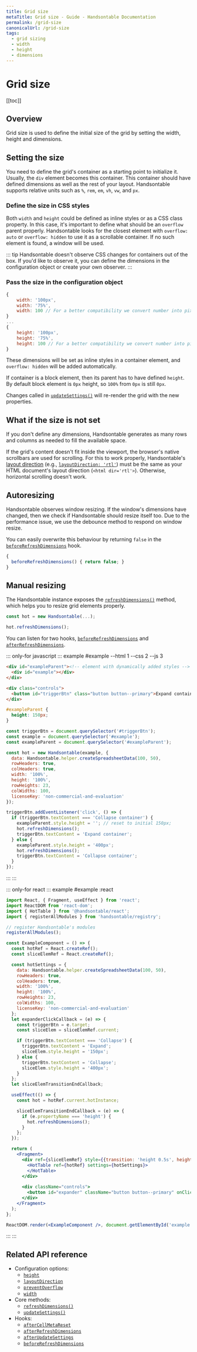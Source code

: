 ```yaml
---
title: Grid size
metaTitle: Grid size - Guide - Handsontable Documentation
permalink: /grid-size
canonicalUrl: /grid-size
tags:
  - grid sizing
  - width
  - height
  - dimensions
---
```


# Grid size

[[toc]]

## Overview

Grid size is used to define the initial size of the grid by setting the width, height and dimensions.

## Setting the size

You need to define the grid's container as a starting point to initialize it. Usually, the `div` element becomes this container. This container should have defined dimensions as well as the rest of your layout. Handsontable supports relative units such as `%`, `rem`, `em`, `vh`, `vw`, and `px`.

### Define the size in CSS styles

Both `width` and `height` could be defined as inline styles or as a CSS class property. In this case, it's important to define what should be an `overflow` parent properly. Handsontable looks for the closest element with `overflow: auto` or `overflow: hidden` to use it as a scrollable container. If no such element is found, a window will be used.

::: tip
Handsontable doesn't observe CSS changes for containers out of the box.
If you'd like to observe it, you can define the dimensions in the configuration object or create your own observer.
:::

### Pass the size in the configuration object

```js
{
    width: '100px',
    width: '75%',
    width: 100 // For a better compatibility we convert number into pixels
}
...
{
    height: '100px',
    height: '75%',
    height: 100 // For a better compatibility we convert number into pixels
}
```

These dimensions will be set as inline styles in a container element, and `overflow: hidden` will be added automatically.

If container is a block element, then its parent has to have defined `height`. By default block element is `0px` height, so `100%` from `0px` is still `0px`.

Changes called in [`updateSettings()`](@/api/core.md#updatesettings) will re-render the grid with the new properties.

## What if the size is not set

If you don't define any dimensions, Handsontable generates as many rows and columns as needed to fill the available space.

If the grid's content doesn't fit inside the viewport, the browser's native scrollbars are used for scrolling. For this to work properly, Handsontable's [layout direction](@/guides/internationalization/layout-direction.md) (e.g., [`layoutDirection: 'rtl'`](@/api/options.md#layoutdirection)) must be the same as your HTML document's layout direction (`<html dir='rtl'>`). Otherwise, horizontal scrolling doesn't work.

## Autoresizing

Handsontable observes window resizing. If the window's dimensions have changed, then we check if Handsontable should resize itself too. Due to the performance issue, we use the debounce method to respond on window resize.

You can easily overwrite this behaviour by returning `false` in the [`beforeRefreshDimensions`](@/api/hooks.md#beforerefreshdimensions) hook.

```js
{
  beforeRefreshDimensions() { return false; }
}
```

## Manual resizing

The Handsontable instance exposes the [`refreshDimensions()`](@/api/core.md#refreshdimensions) method, which helps you to resize grid elements properly.

```js
const hot = new Handsontable(...);

hot.refreshDimensions();
```

You can listen for two hooks, [`beforeRefreshDimensions`](@/api/hooks.md#beforerefreshdimensions) and [`afterRefreshDimensions`](@/api/hooks.md#afterrefreshdimensions).

::: only-for javascript
::: example #example --html 1 --css 2 --js 3
```html
<div id="exampleParent"><!-- element with dynamically added styles -->
  <div id="example"></div>
</div>

<div class="controls">
  <button id="triggerBtn" class="button button--primary">Expand container</button>
</div>
```
```css
#exampleParent {
  height: 150px;
}
```
```js
const triggerBtn = document.querySelector('#triggerBtn');
const example = document.querySelector('#example');
const exampleParent = document.querySelector('#exampleParent');

const hot = new Handsontable(example, {
  data: Handsontable.helper.createSpreadsheetData(100, 50),
  rowHeaders: true,
  colHeaders: true,
  width: '100%',
  height: '100%',
  rowHeights: 23,
  colWidths: 100,
  licenseKey: 'non-commercial-and-evaluation'
});

triggerBtn.addEventListener('click', () => {
  if (triggerBtn.textContent === 'Collapse container') {
    exampleParent.style.height = ''; // reset to initial 150px;
    hot.refreshDimensions();
    triggerBtn.textContent = 'Expand container';
  } else {
    exampleParent.style.height = '400px';
    hot.refreshDimensions();
    triggerBtn.textContent = 'Collapse container';
  }
});
```
:::
:::

::: only-for react
::: example #example :react
```jsx
import React, { Fragment, useEffect } from 'react';
import ReactDOM from 'react-dom';
import { HotTable } from '@handsontable/react';
import { registerAllModules } from 'handsontable/registry';

// register Handsontable's modules
registerAllModules();

const ExampleComponent = () => {
  const hotRef = React.createRef();
  const sliceElemRef = React.createRef();

  const hotSettings = {
    data: Handsontable.helper.createSpreadsheetData(100, 50),
    rowHeaders: true,
    colHeaders: true,
    width: '100%',
    height: '100%',
    rowHeights: 23,
    colWidths: 100,
    licenseKey: 'non-commercial-and-evaluation'
  };
  let expanderClickCallback = (e) => {
    const triggerBtn = e.target;
    const sliceElem = sliceElemRef.current;

    if (triggerBtn.textContent === 'Collapse') {
      triggerBtn.textContent = 'Expand';
      sliceElem.style.height = '150px';
    } else {
      triggerBtn.textContent = 'Collapse';
      sliceElem.style.height = '400px';
    }
  };
  let sliceElemTransitionEndCallback;

  useEffect(() => {
    const hot = hotRef.current.hotInstance;

    sliceElemTransitionEndCallback = (e) => {
      if (e.propertyName === 'height') {
        hot.refreshDimensions();
      }
    };
  });

  return (
    <Fragment>
      <div ref={sliceElemRef} style={{transition: 'height 0.5s', height: 150}} onTransitionEnd={(...args) => sliceElemTransitionEndCallback(...args)}>
        <HotTable ref={hotRef} settings={hotSettings}>
        </HotTable>
      </div>
  
      <div className="controls">
        <button id="expander" className="button button--primary" onClick={(...args) => expanderClickCallback(...args)}>Expand container</button>
      </div>
    </Fragment>
  );
};

ReactDOM.render(<ExampleComponent />, document.getElementById('example'));
```
:::
:::


## Related API reference

- Configuration options:
  - [`height`](@/api/options.md#height)
  - [`layoutDirection`](@/api/options.md#layoutdirection)
  - [`preventOverflow`](@/api/options.md#preventoverflow)
  - [`width`](@/api/options.md#width)
- Core methods:
  - [`refreshDimensions()`](@/api/core.md#refreshdimensions)
  - [`updateSettings()`](@/api/core.md#updatesettings)
- Hooks:
  - [`afterCellMetaReset`](@/api/hooks.md#aftercellmetareset)
  - [`afterRefreshDimensions`](@/api/hooks.md#afterrefreshdimensions)
  - [`afterUpdateSettings`](@/api/hooks.md#afterupdatesettings)
  - [`beforeRefreshDimensions`](@/api/hooks.md#beforerefreshdimensions)
